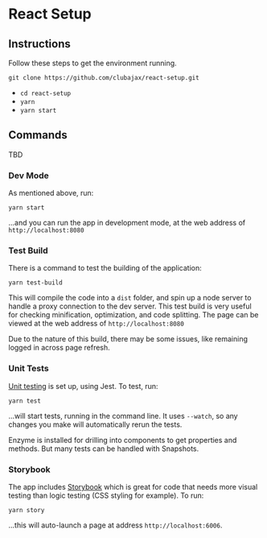 # React Setup

## Instructions
Follow these steps to get the environment running.

    git clone https://github.com/clubajax/react-setup.git

* `cd react-setup`
* `yarn`
* `yarn start`

## Commands

TBD

### Dev Mode

As mentioned above, run:

    yarn start

...and you can run the app in development mode, at the web address of `http://localhost:8080`

### Test Build

There is a command to test the building of the application:

    yarn test-build

This will compile the code into a `dist` folder, and spin up a node server to handle a proxy connection to the dev server.
This test build is very useful for checking minification, optimization, and code splitting. The page can be viewed
at the web address of `http://localhost:8080`

Due to the nature of this build, there may be some issues, like remaining logged in across page refresh.

### Unit Tests

[Unit testing](/test) is set up, using Jest. To test, run:

    yarn test

...will start tests, running in the command line. It uses `--watch`, so any changes you make will automatically rerun the tests.

Enzyme is installed for drilling into components to get properties and methods. But many tests can be handled with Snapshots.

### Storybook

The app includes [Storybook](https://github.com/storybooks/storybook) which is great for code that needs more visual testing than logic testing
(CSS styling for example). To run:

    yarn story

...this will auto-launch a page at address `http://localhost:6006`.
